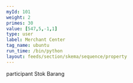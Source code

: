 ```yaml
---
myId: 101
weight: 2
primes: 30
value: [547,5,-1,1]
type: user
label: Merchant Center
tag_name: ubuntu
run_time: /bin/python
layout: feeds/section/skema/sequence/property
---
```

participant Stok Barang
